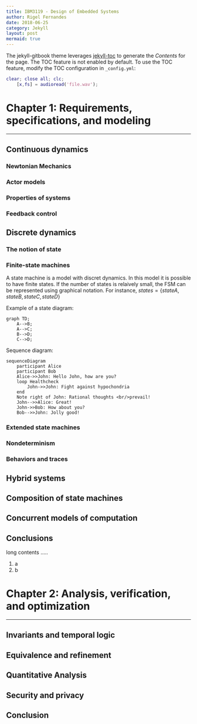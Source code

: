 ```yaml
---
title: IBM3119 - Design of Embedded Systems
author: Rigel Fernandes
date: 2018-06-25
category: Jekyll
layout: post
mermaid: true
---
```


The jekyll-gitbook theme leverages [jekyll-toc][1] to generate the *Contents* for the page.
The TOC feature is not enabled by default. To use the TOC feature, modify the TOC
configuration in `_config.yml`:

```Matlab
clear; close all; clc;
    [x,fs] = audioread('file.wav');
```

# Chapter 1: Requirements, specifications, and modeling
-------------

## Continuous dynamics

### Newtonian Mechanics

### Actor models

### Properties of systems

### Feedback control

## Discrete dynamics

### The notion of state

### Finite-state machines

A state machine is a model with discret dynamics. In this model it is possible to have finite states. If the number of states is relaively small, the FSM can be represented using graphical notation. For instance, $states = \{stateA, stateB, stateC, stateD\}$

Example of a state diagram:

```mermaid
graph TD;
    A-->B;
    A-->C;
    B-->D;
    C-->D;
```

Sequence diagram:

```mermaid
sequenceDiagram
    participant Alice
    participant Bob
    Alice->>John: Hello John, how are you?
    loop Healthcheck
        John->>John: Fight against hypochondria
    end
    Note right of John: Rational thoughts <br/>prevail!
    John-->>Alice: Great!
    John->>Bob: How about you?
    Bob-->>John: Jolly good!
```

### Extended state machines

### Nondeterminism

### Behaviors and traces

## Hybrid systems

## Composition of state machines

## Concurrent models of computation

## Conclusions

long contents .....

1. a
2. b

# Chapter 2: Analysis, verification, and optimization
-------------

## Invariants and temporal logic

## Equivalence and refinement

## Quantitative Analysis

## Security and privacy

## Conclusion

[1]: https://github.com/allejo/jekyll-toc
